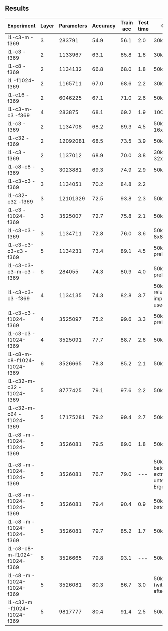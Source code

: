 ## Results

| Experiment                  | Layer | Parameters | Accuracy | Train acc | Test time | Comment
| --------------------------- | ----- | ---------- | -------- | --------- | --------- | -------
| i1-c3-m               -f369 |     3 |   283791   | 54.9     | 56.1      | 2.0       | 30k epochs
| i1-c3                 -f369 |     2 |  1133967   | 63.1     | 65.8      | 1.6       | 30k epochs
| i1-c8                 -f369 |     2 |  1134132   | 66.8     | 68.0      | 1.8       | 50k epochs
| i1              -f1024-f369 |     2 |  1165711   | 67.0     | 68.6      | 2.2       | 30k epochs
| i1-c16                -f369 |     2 |  6046225   | 67.1     | 71.0      | 2.6       | 50k epochs
| i1-c3-m-c3            -f369 |     4 |   283875   | 68.1     | 69.2      | 1.9       |100k epochs
| i1-c3                 -f369 |     2 |  1134708   | 68.2     | 69.3      | 4.5       | 50k epochs - 16x16 filters
| i1-c32                -f369 |     2 | 12092081   | 68.5     | 73.5      | 3.9       | 50k epochs
| i1-c3                 -f369 |     2 |  1137012   | 68.9     | 70.0      | 3.8       | 30k epochs - 32x32 filters
| i1-c8-c8              -f369 |     3 |  3023881   | 69.3     | 74.9      | 2.9       | 50k epochs
| i1-c3-c3              -f369 |     3 |  1134051   | 70.2     | 84.8      | 2.2       |
| i1-c32-c32            -f369 |     3 | 12101329   | 72.5     | 93.8      | 2.3       | 50k epochs
| i1-c3           -f1024-f369 |     3 |  3525007   | 72.7     | 75.8      | 2.1       | 50k epochs
| i1-c3-c3              -f369 |     3 |  1134711   | 72.8     | 76.0      | 3.6       | 50k epochs - 8x8 filters
| i1-c3-c3-c3-c3        -f369 |     5 |  1134231   | 73.4     | 89.1      | 4.5       | 50k epochs; prelu
| i1-c3-c3-c3-m-c3      -f369 |     6 |   284055   | 74.3     | 80.9      | 4.0       | 50k epochs; prelu
| i1-c3-c3-c3           -f369 |     4 |  1134135   | 74.3     | 82.8      | 3.7       | 50k epochs - relu did not improve at all; used prelu
| i1-c3-c3        -f1024-f369 |     4 |  3525097   | 75.2     | 99.6      | 3.3       | 50k epochs, prelu
| i1-c3-c3        -f1024-f369 |     4 |  3525091   | 77.7     | 88.7      | 2.6       | 50k epochs
| i1-c8-m-c8-f1024-f1024-f369 |     6 |  3526665   | 78.3     | 85.2      | 2.1       | 50k epochs
| i1-c32-m-c32    -f1024-f369 |     5 |  8777425   | 79.1     | 97.6      | 2.2       | 50k epochs
| i1-c32-m-c64    -f1024-f369 |     5 | 17175281   | 79.2     | 99.4      | 2.7       | 50k epochs
| i1-c8 -m  -f1024-f1024-f369 |     5 |  3526081   | 79.5     | 89.0      | 1.8       | 50k epochs, elu
| i1-c8 -m  -f1024-f1024-f369 |     5 |  3526081   | 76.7     | 79.0      | ---       | 50k epochs - batch 64 - extrem unterschiedliche Ergebnisse
| i1-c8 -m  -f1024-f1024-f369 |     5 |  3526081   | 79.4     | 90.4      | 0.9       | 50k epochs - batch 256
| i1-c8 -m  -f1024-f1024-f369 |     5 |  3526081   | 79.7     | 85.2      | 1.7       | 50k epochs
| i1-c8-c8-m-f1024-f1024-f369 |     6 |  3526665   | 79.8     | 93.1      | ---       | 50k epochs
| i1-c8 -m  -f1024-f1024-f369 |     5 |  3526081   | 80.3     | 86.7      | 3.0       | 50k epochs (with dropout after fc-layers)
| i1-c32-m  -f1024-f1024-f369 |     5 |  9817777   | 80.4     | 91.4      | 2.5       | 50k epochs